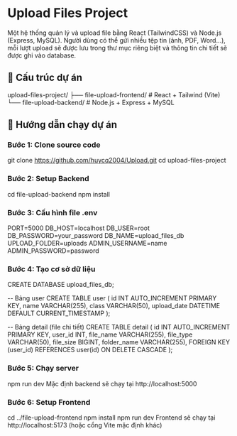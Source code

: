 # Upload Files Project

Một hệ thống quản lý và upload file bằng React (TailwindCSS) và Node.js (Express, MySQL). Người dùng có thể gửi nhiều tệp tin (ảnh, PDF, Word...), mỗi lượt upload sẽ được lưu trong thư mục riêng biệt và thông tin chi tiết sẽ được ghi vào database.

## 📁 Cấu trúc dự án

upload-files-project/
├── file-upload-frontend/ # React + Tailwind (Vite)
└── file-upload-backend/ # Node.js + Express + MySQL


## 🚀 Hướng dẫn chạy dự án

### Bước 1: Clone source code
git clone https://github.com/huycq2004/Upload.git
cd upload-files-project

### Bước 2: Setup Backend
cd file-upload-backend
npm install

### Bước 3: Cấu hình file .env
PORT=5000
DB_HOST=localhost
DB_USER=root
DB_PASSWORD=your_password
DB_NAME=upload_files_db
UPLOAD_FOLDER=uploads
ADMIN_USERNAME=name
ADMIN_PASSWORD=password

### Bước 4: Tạo cơ sở dữ liệu
CREATE DATABASE upload_files_db;

-- Bảng user
CREATE TABLE user (
  id INT AUTO_INCREMENT PRIMARY KEY,
  name VARCHAR(255),
  class VARCHAR(50),
  upload_date DATETIME DEFAULT CURRENT_TIMESTAMP
);

-- Bảng detail (file chi tiết)
CREATE TABLE detail (
  id INT AUTO_INCREMENT PRIMARY KEY,
  user_id INT,
  file_name VARCHAR(255),
  file_type VARCHAR(50),
  file_size BIGINT,
  folder_name VARCHAR(255),
  FOREIGN KEY (user_id) REFERENCES user(id) ON DELETE CASCADE
);

### Bước 5: Chạy server
npm run dev
Mặc định backend sẽ chạy tại http://localhost:5000

### Bước 6: Setup Frontend
cd ../file-upload-frontend
npm install
npm run dev
Frontend sẽ chạy tại http://localhost:5173 (hoặc cổng Vite mặc định khác)
